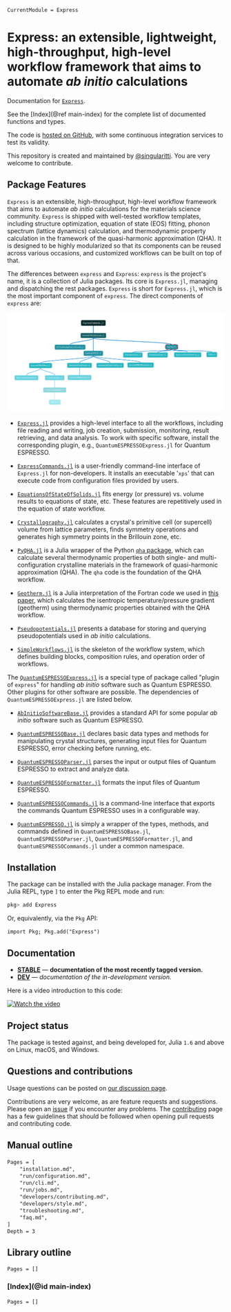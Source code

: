 ```@meta
CurrentModule = Express
```

# Express: an extensible, lightweight, high-throughput, high-level workflow framework that aims to automate _ab initio_ calculations

Documentation for [`Express`](https://github.com/MineralsCloud/Express.jl).

See the [Index](@ref main-index) for the complete list of documented functions
and types.

The code is [hosted on GitHub](https://github.com/MineralsCloud/Express.jl),
with some continuous integration services to test its validity.

This repository is created and maintained by [@singularitti](https://github.com/singularitti).
You are very welcome to contribute.

## Package Features

`Express` is an extensible, high-throughput, high-level workflow framework that aims to
automate _ab initio_ calculations for the materials science community. `Express` is shipped
with well-tested workflow templates, including structure optimization, equation of state
(EOS) fitting, phonon spectrum (lattice dynamics) calculation, and thermodynamic property
calculation in the framework of the quasi-harmonic approximation (QHA). It is designed to be
highly modularized so that its components can be reused across various occasions, and
customized workflows can be built on top of that.

The differences between `express` and `Express`:
`express` is the project's name, it is a collection of Julia packages.
Its core is `Express.jl`, managing and dispatching the rest packages.
`Express` is short for `Express.jl`, which is the most important component of `express`.
The direct components of `express` are:

![components](assets/components.png)

- [`Express.jl`](https://github.com/MineralsCloud/Express.jl) provides a high-level
  interface to all the workflows, including file reading and writing, job creation,
  submission, monitoring, result retrieving, and data analysis. To work with specific
  software, install the corresponding plugin, e.g., `QuantumESPRESSOExpress.jl` for Quantum
  ESPRESSO.

- [`ExpressCommands.jl`](https://github.com/MineralsCloud/ExpressCommands.jl) is a
  user-friendly command-line interface of `Express.jl` for non-developers. It installs an
  executable '`xps`' that can execute code from configuration files provided by users.

- [`EquationsOfStateOfSolids.jl`](https://github.com/MineralsCloud/EquationsOfStateOfSolids.jl)
  fits energy (or pressure) vs. volume results to equations of state, etc. These features
  are repetitively used in the equation of state workflow.

- [`Crystallography.jl`](https://github.com/MineralsCloud/Crystallography.jl) calculates a
  crystal's primitive cell (or supercell) volume from lattice parameters, finds symmetry
  operations and generates high symmetry points in the Brillouin zone, etc.

- [`PyQHA.jl`](https://github.com/MineralsCloud/PyQHA.jl) is a Julia wrapper of the
  Python [`qha` package](https://github.com/MineralsCloud/qha), which can calculate
  several thermodynamic properties of both single- and multi-configuration crystalline
  materials in the framework of quasi-harmonic approximation (QHA). The `qha` code is the
  foundation of the QHA workflow.

- [`Geotherm.jl`](https://github.com/MineralsCloud/Geotherm.jl) is a Julia interpretation
  of the Fortran code we used in
  [this paper](https://agupubs.onlinelibrary.wiley.com/doi/full/10.1002/2017GL073294), which
  calculates the isentropic temperature/pressure gradient (geotherm) using thermodynamic
  properties obtained with the QHA workflow.

- [`Pseudopotentials.jl`](https://github.com/MineralsCloud/Pseudopotentials.jl) presents a
  database for storing and querying pseudopotentials used in _ab initio_ calculations.

- [`SimpleWorkflows.jl`](https://github.com/MineralsCloud/SimpleWorkflows.jl) is the
  skeleton of the workflow system, which defines building blocks, composition rules, and
  operation order of workflows.

The
[`QuantumESPRESSOExpress.jl`](https://github.com/MineralsCloud/QuantumESPRESSOExpress.jl) is
a special type of package called "plugin of `express`" for handling _ab initio_ software
such as Quantum ESPRESSO. Other plugins for other software are possible. The dependencies of
`QuantumESPRESSOExpress.jl` are listed below.

- [`AbInitioSoftwareBase.jl`](https://github.com/MineralsCloud/AbInitioSoftwareBase.jl)
  provides a standard API for some popular _ab initio_ software such as Quantum ESPRESSO.

- [`QuantumESPRESSOBase.jl`](https://github.com/MineralsCloud/QuantumESPRESSOBase.jl)
  declares basic data types and methods for manipulating crystal structures, generating
  input files for Quantum ESPRESSO, error checking before running, etc.

- [`QuantumESPRESSOParser.jl`](https://github.com/MineralsCloud/QuantumESPRESSOParser.jl)
  parses the input or output files of Quantum ESPRESSO to extract and analyze data.

- [`QuantumESPRESSOFormatter.jl`](https://github.com/MineralsCloud/QuantumESPRESSOFormatter.jl)
  formats the input files of Quantum ESPRESSO.

- [`QuantumESPRESSOCommands.jl`](https://github.com/MineralsCloud/QuantumESPRESSOCommands.jl)
  is a command-line interface that exports the commands Quantum ESPRESSO uses in a
  configurable way.

- [`QuantumESPRESSO.jl`](https://github.com/MineralsCloud/QuantumESPRESSO.jl) is simply a
  wrapper of the types, methods, and commands defined in `QuantumESPRESSOBase.jl`,
  `QuantumESPRESSOParser.jl`, `QuantumESPRESSOFormatter.jl`, and
  `QuantumESPRESSOCommands.jl` under a common namespace.

## Installation

The package can be installed with the Julia package manager.
From the Julia REPL, type `]` to enter the Pkg REPL mode and run:

```julia
pkg> add Express
```

Or, equivalently, via the `Pkg` API:

```@repl
import Pkg; Pkg.add("Express")
```

## Documentation

- [**STABLE**](https://MineralsCloud.github.io/Express.jl/stable) — **documentation of the most recently tagged version.**
- [**DEV**](https://MineralsCloud.github.io/Express.jl/dev) — _documentation of the in-development version._

Here is a video introduction to this code:

[![Watch the video](https://img.youtube.com/vi/N5_NUIaXnng/maxresdefault.jpg)](https://youtu.be/N5_NUIaXnng)

## Project status

The package is tested against, and being developed for, Julia `1.6` and above on Linux,
macOS, and Windows.

## Questions and contributions

Usage questions can be posted on
[our discussion page](https://github.com/MineralsCloud/Express.jl/discussions).

Contributions are very welcome, as are feature requests and suggestions. Please open an
[issue](https://github.com/MineralsCloud/Express.jl/issues)
if you encounter any problems. The [contributing](@ref) page has
a few guidelines that should be followed when opening pull requests and contributing code.

## Manual outline

```@contents
Pages = [
    "installation.md",
    "run/configuration.md",
    "run/cli.md",
    "run/jobs.md",
    "developers/contributing.md",
    "developers/style.md",
    "troubleshooting.md",
    "faq.md",
]
Depth = 3
```

## Library outline

```@contents
Pages = []
```

### [Index](@id main-index)

```@index
Pages = []
```
